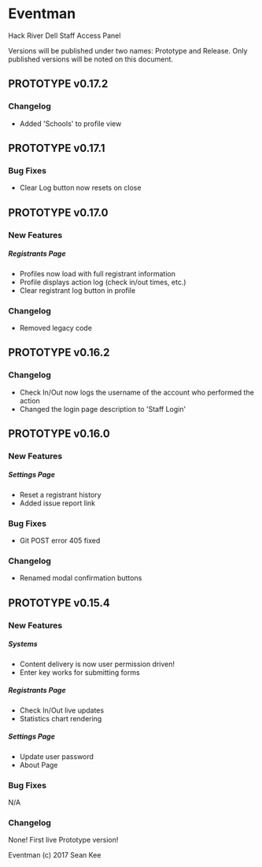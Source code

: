 # Eventman
Hack River Dell Staff Access Panel

Versions will be published under two names: Prototype and Release. Only published versions will be noted on this document.
## PROTOTYPE v0.17.2
### Changelog
- Added 'Schools' to profile view
## PROTOTYPE v0.17.1
### Bug Fixes
- Clear Log button now resets on close
## PROTOTYPE v0.17.0
### New Features
##### Registrants Page
- Profiles now load with full registrant information
- Profile displays action log (check in/out times, etc.)
- Clear registrant log button in profile
### Changelog
- Removed legacy code
## PROTOTYPE v0.16.2
### Changelog
- Check In/Out now logs the username of the account who performed the action
- Changed the login page description to 'Staff Login'
## PROTOTYPE v0.16.0
### New Features
##### Settings Page
- Reset a registrant history
- Added issue report link
### Bug Fixes
- Git POST error 405 fixed
### Changelog
- Renamed modal confirmation buttons

## PROTOTYPE v0.15.4
### New Features
##### Systems
- Content delivery is now user permission driven!
- Enter key works for submitting forms
##### Registrants Page
- Check In/Out live updates
- Statistics chart rendering
##### Settings Page
- Update user password
- About Page
### Bug Fixes
N/A
### Changelog
None! First live Prototype version!


Eventman (c) 2017 Sean Kee
